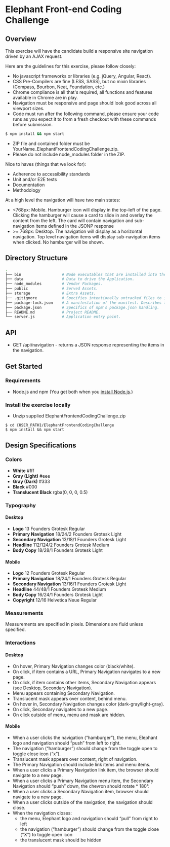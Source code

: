 # Elephant Front-end Coding Challenge

## Overview

This exercise will have the candidate build a responsive site navigation driven by an AJAX request.

Here are the guidelines for this exercise, please follow closely:

* No javascript frameworks or libraries (e.g. jQuery, Angular, React).
* CSS Pre-Compilers are fine (LESS, SASS), but no mixin libraries (Compass, Bourbon, Neat, Foundation, etc.)
* Chrome compliance is all that's required, all functions and features available in Chrome are in play.
* Navigation must be responsive and page should look good across all viewport sizes.
* Code must run after the following command, please ensure your code runs as you expect it to from a fresh checkout with these commands before submission.
```bash
$ npm install && npm start
```
* ZIP file and contained folder must be YourName_ElephantFrontendCodingChallenge.zip.
* Please do not include node_modules folder in the ZIP.

Nice to haves (things that we look for):

* Adherence to accessibility standards
* Unit and/or E2E tests
* Documentation
* Methodology

At a high level the navigation will have two main states:

* <768px: Mobile. Hamburger icon will display in the top-left of the page. Clicking the hamburger will cause a card to slide in and overlay the content from the left. The card will contain navigation and sub-navigation items defined in the JSONP response
* \>= 768px: Desktop. The navigation will display as a horizontal navigation. Top level navigation items will display sub-navigation items when clicked. No hamburger will be shown.

## Directory Structure
```bash
.
├── bin                  # Node executables that are installed into the PATH environment variable.
├── data                 # Data to drive the Application.
├── node_modules         # Vendor Packages.
├── public               # Served Assets.
├── storage              # Extra Assets.
├── .gitignore           # Specifies intentionally untracked files to ignore.
├── package-lock.json    # A manifestation of the manifest. Describes the exact tree of vendor packages that were generated, such that subsequent installs are able to generate identical trees, regardless of intermediate dependency updates.
├── package.json         # Specifics of npm's package.json handling.
├── README.md            # Project README.
└── server.js            # Application entry point.
```

## API

* GET /api/navigation - returns a JSON response representing the items in the navigation.

## Get Started

### Requirements
* Node.js and npm (You get both when you [install Node.js](https://docs.npmjs.com/getting-started/installing-node).)

### Install the exercise locally

* Unzip supplied ElephantFrontendCodingChallenge.zip

```
$ cd {USER_PATH}/ElephantFrontendCodingChallenge
$ npm install && npm start
```

## Design Specifications

### Colors

* **White** #fff
* **Gray (Light)** #eee
* **Gray (Dark)** #333
* **Black** #000
* **Translucent Black** rgba(0, 0, 0, 0.5)

### Typography

#### Desktop

* **Logo** 13 Founders Grotesk Regular
* **Primary Navigation** 18/24/2 Founders Grotesk Light
* **Secondary Navigation** 13/18/1 Founders Grotesk Light
* **Headline** 112/124/2 Founders Grotesk Medium
* **Body Copy** 18/28/1 Founders Grotesk Light

#### Mobile

* **Logo** 12 Founders Grotesk Regular
* **Primary Navigation** 18/24/1 Founders Grotesk Regular
* **Secondary Navigation** 13/16/1 Founders Grotesk Light
* **Headline** 44/48/1 Founders Grotesk Medium
* **Body Copy** 16/24/1 Founders Grotesk Light
* **Copyright** 12/16 Helvetica Neue Regular

### Measurements

Measurements are specified in pixels. Dimensions are fluid unless specified.

### Interactions

#### Desktop

* On hover, Primary Navigation changes color (black/white).
* On click, if item contains a URL, Primary Navigation navigates to a new page.
* On click, if item contains other items, Secondary Navigation appears (see Desktop, Secondary Navigation).
* Menu appears containing Secondary Navigation.
* Translucent mask appears over content, behind menu.
* On hover in, Secondary Navigation changes color (dark-gray/light-gray).
* On click, Secondary navigates to a new page.
* On click outside of menu, menu and mask are hidden.

#### Mobile

* When a user clicks the navigation (“hamburger”), the menu,  Elephant logo and navigation should “push” from left to right.
* The navigation (“hamburger”) should change from the toggle open to toggle close icon (“x”).
* Translucent mask appears over content, right of navigation.
* The Primary Navigation should include link items and menu items.
* When a user clicks a Primary Navigation link item, the browser should navigate to a new page.
* When a user clicks a Primary Navigation menu item, the Secondary Navigation should “push” down, the chevron should rotate * 180°.
* When a user clicks a Secondary Navigation item, browser should navigate to a new page.
* When a user clicks outside of the navigation, the navigation should close.
* When the navigation closes:
    * the menu, Elephant logo and navigation should “pull” from right to left
    * the navigation (“hamburger”) should change from the toggle close ("X") to toggle open icon
    * the translucent mask should be hidden
